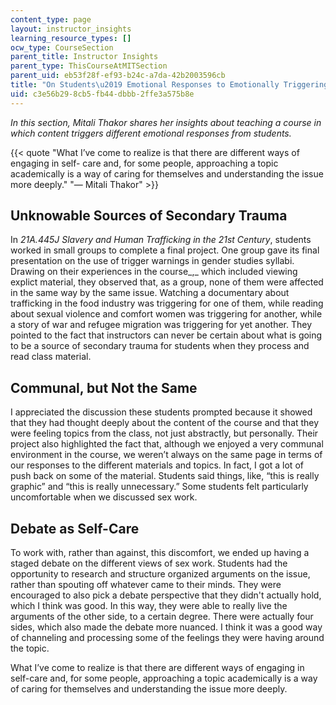 ```yaml
---
content_type: page
layout: instructor_insights
learning_resource_types: []
ocw_type: CourseSection
parent_title: Instructor Insights
parent_type: ThisCourseAtMITSection
parent_uid: eb53f28f-ef93-b24c-a7da-42b2003596cb
title: "On Students\u2019 Emotional Responses to Emotionally Triggering Topics"
uid: c3e56b29-8cb5-fb44-dbbb-2ffe3a575b8e
---
```


_In this section, Mitali Thakor shares her insights about teaching a course in which content triggers different emotional responses from students._

{{< quote "What I’ve come to realize is that there are different ways of engaging in self- care and, for some people, approaching a topic academically is a way of caring for themselves and understanding the issue more deeply." "— Mitali Thakor" >}}

Unknowable Sources of Secondary Trauma
--------------------------------------

In _21A.445J Slavery and Human Trafficking in the 21st Century_, students worked in small groups to complete a final project. One group gave its final presentation on the use of trigger warnings in gender studies syllabi. Drawing on their experiences in the course_,_ which included viewing explict material, they observed that, as a group, none of them were affected in the same way by the same issue. Watching a documentary about trafficking in the food industry was triggering for one of them, while reading about sexual violence and comfort women was triggering for another, while a story of war and refugee migration was triggering for yet another. They pointed to the fact that instructors can never be certain about what is going to be a source of secondary trauma for students when they process and read class material.

Communal, but Not the Same
--------------------------

I appreciated the discussion these students prompted because it showed that they had thought deeply about the content of the course and that they were feeling topics from the class, not just abstractly, but personally. Their project also highlighted the fact that, although we enjoyed a very communal environment in the course, we weren’t always on the same page in terms of our responses to the different materials and topics. In fact, I got a lot of push back on some of the material. Students said things, like, “this is really graphic” and “this is really unnecessary.” Some students felt particularly uncomfortable when we discussed sex work.

Debate as Self-Care
-------------------

To work with, rather than against, this discomfort, we ended up having a staged debate on the different views of sex work. Students had the opportunity to research and structure organized arguments on the issue, rather than spouting off whatever came to their minds. They were encouraged to also pick a debate perspective that they didn't actually hold, which I think was good. In this way, they were able to really live the arguments of the other side, to a certain degree. There were actually four sides, which also made the debate more nuanced. I think it was a good way of channeling and processing some of the feelings they were having around the topic.

What I’ve come to realize is that there are different ways of engaging in self-care and, for some people, approaching a topic academically is a way of caring for themselves and understanding the issue more deeply.